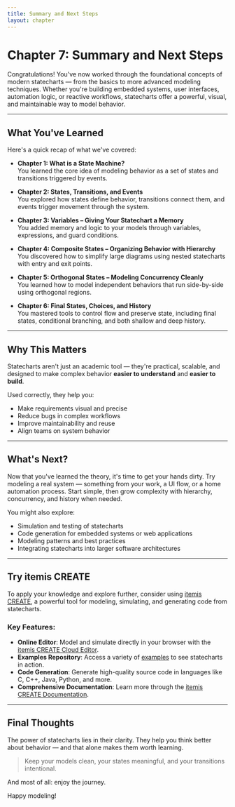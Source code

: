 ```yaml
---
title: Summary and Next Steps
layout: chapter
---
```


# Chapter 7: Summary and Next Steps

Congratulations! You've now worked through the foundational concepts of modern statecharts — from the basics to more advanced modeling techniques. Whether you're building embedded systems, user interfaces, automation logic, or reactive workflows, statecharts offer a powerful, visual, and maintainable way to model behavior.

---

## What You've Learned

Here's a quick recap of what we've covered:

- **Chapter 1: What is a State Machine?**  
  You learned the core idea of modeling behavior as a set of states and transitions triggered by events.

- **Chapter 2: States, Transitions, and Events**  
  You explored how states define behavior, transitions connect them, and events trigger movement through the system.

- **Chapter 3: Variables – Giving Your Statechart a Memory**  
  You added memory and logic to your models through variables, expressions, and guard conditions.

- **Chapter 4: Composite States – Organizing Behavior with Hierarchy**  
  You discovered how to simplify large diagrams using nested statecharts with entry and exit points.

- **Chapter 5: Orthogonal States – Modeling Concurrency Cleanly**  
  You learned how to model independent behaviors that run side-by-side using orthogonal regions.

- **Chapter 6: Final States, Choices, and History**  
  You mastered tools to control flow and preserve state, including final states, conditional branching, and both shallow and deep history.

---

## Why This Matters

Statecharts aren't just an academic tool — they're practical, scalable, and designed to make complex behavior **easier to understand** and **easier to build**.

Used correctly, they help you:
- Make requirements visual and precise
- Reduce bugs in complex workflows
- Improve maintainability and reuse
- Align teams on system behavior

---

## What's Next?

Now that you've learned the theory, it's time to get your hands dirty. Try modeling a real system — something from your work, a UI flow, or a home automation process. Start simple, then grow complexity with hierarchy, concurrency, and history when needed.

You might also explore:
- Simulation and testing of statecharts
- Code generation for embedded systems or web applications
- Modeling patterns and best practices
- Integrating statecharts into larger software architectures

---

## Try itemis CREATE

To apply your knowledge and explore further, consider using [itemis CREATE](https://create.itemis.io), a powerful tool for modeling, simulating, and generating code from statecharts.

### Key Features:
- **Online Editor**: Model and simulate directly in your browser with the [itemis CREATE Cloud Editor](https://info.itemis.com/en/products/itemis-create/online-web-editor).
- **Examples Repository**: Access a variety of [examples](https://www.itemis.com/en/products/itemis-create/documentation/examples) to see statecharts in action.
- **Code Generation**: Generate high-quality source code in languages like C, C++, Java, Python, and more.
- **Comprehensive Documentation**: Learn more through the [itemis CREATE Documentation](https://www.itemis.com/en/products/itemis-create/documentation/user-guide).

---

## Final Thoughts

The power of statecharts lies in their clarity. They help you think better about behavior — and that alone makes them worth learning.

> Keep your models clean, your states meaningful, and your transitions intentional.

And most of all: enjoy the journey.

Happy modeling! 